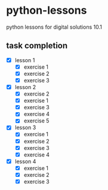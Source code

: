 # python-lessons

python lessons for digital solutions 10.1

## task completion

- [x] lesson 1
  - [x] exercise 1
  - [x] exercise 2
  - [x] exercise 3
- [x] lesson 2
  - [x] exercise 2
  - [x] exercise 1
  - [x] exercise 3
  - [x] exercise 4
  - [x] exercise 5
- [x] lesson 3
  - [x] exercise 1
  - [x] exercise 2
  - [x] exercise 3
  - [x] exercise 4
- [x] lesson 4
  - [x] exercise 1
  - [x] exercise 2
  - [x] exercise 3
